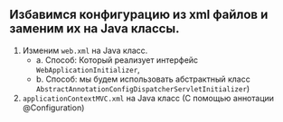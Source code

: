 ## Избавимся конфигурацию из xml файлов и заменим их на Java классы.

1. Изменим `web.xml` на Java класс. 
    * a. Способ: Который реализует интерфейс `WebApplicationInitializer`, 
    * b. Способ: мы будем использовать абстрактный класс `AbstractAnnotationConfigDispatcherServletInitializer`)
2. `applicationContextMVC.xml` на Java класс (С помощью аннотации @Configuration)